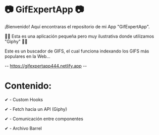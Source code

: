# 📷 GifExpertApp 📷

¡Bienvenido! Aquí encontraras el repositorio de mi App "GifExpertApp".

🧞‍♂️ Esta es una aplicación pequeña pero muy ilustrativa donde utilizamos "Giphy" 🧞‍♂️

Este es un buscador de GIFS, el cual funciona indexando los GIFS más populares en la Web...

-- https://gifexpertapp444.netlify.app --

# Contenido:

✔ - Custom Hooks

✔ - Fetch hacia un API (Giphy)

✔ - Comunicación entre componentes

✔ - Archivo Barrel
